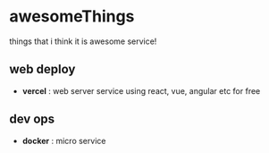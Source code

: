 # awesomeThings
things that i think it is awesome service!

## web deploy

- **vercel** : web server service using react, vue, angular etc for free

## dev ops

- **docker** : micro service
